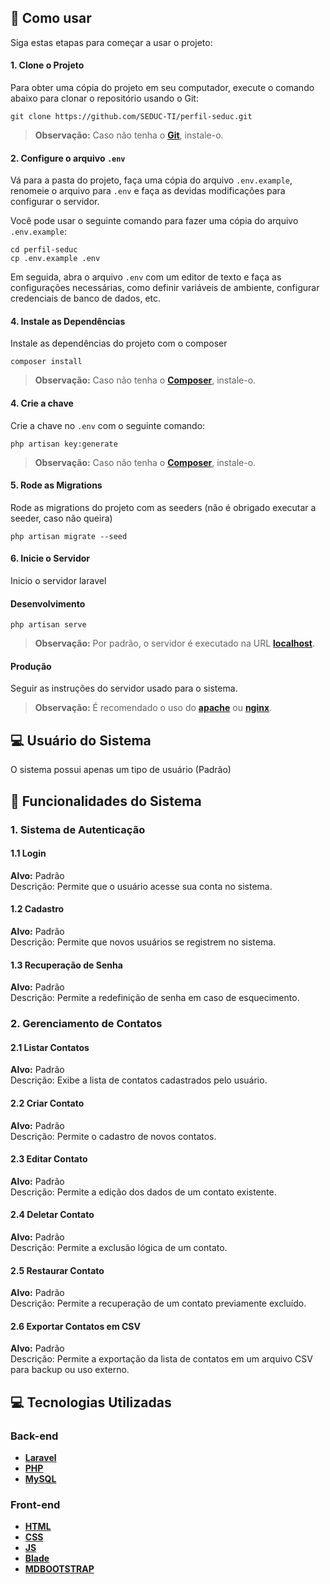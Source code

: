 ## 📖 Como usar
Siga estas etapas para começar a usar o projeto:
#### 1. Clone o Projeto
Para obter uma cópia do projeto em seu computador, execute o comando abaixo para clonar o repositório usando o Git:
```
git clone https://github.com/SEDUC-TI/perfil-seduc.git
```
> **Observação:** Caso não tenha o **[Git](https://git-scm.com/)**, instale-o.

#### 2. **Configure o arquivo `.env`**
Vá para a pasta do projeto, faça uma cópia do arquivo `.env.example`, renomeie o arquivo para `.env` e faça as devidas modificações para configurar o servidor.

Você pode usar o seguinte comando para fazer uma cópia do arquivo `.env.example`:
```
cd perfil-seduc
cp .env.example .env
```
Em seguida, abra o arquivo `.env` com um editor de texto e faça as configurações necessárias, como definir variáveis de ambiente, configurar credenciais de banco de dados, etc.

#### 4. Instale as Dependências
Instale as dependências do projeto com o composer
```
composer install
```
> **Observação:** Caso não tenha o **[Composer](https://getcomposer.org/)**, instale-o.

#### 4. Crie a chave
Crie a chave no `.env` com o seguinte comando:
```
php artisan key:generate
```
> **Observação:** Caso não tenha o **[Composer](https://getcomposer.org/)**, instale-o.


#### 5. Rode as Migrations
Rode as migrations do projeto com as seeders (não é obrigado executar a seeder, caso não queira)
```
php artisan migrate --seed
```
#### 6. Inicie o Servidor
Inicio o servidor laravel

#### Desenvolvimento

```
php artisan serve
```
> **Observação:** Por padrão, o servidor é executado na URL **[localhost](http://127.0.0.1:8000)**.

#### Produção
Seguir as instruções do servidor usado para o sistema.
> **Observação:** É recomendado o uso do **[apache](https://httpd.apache.org/)** ou **[nginx](https://nginx.org/en/)**.

## 💻 Usuário do Sistema  
O sistema possui apenas um tipo de usuário (Padrão)

## 🚀 Funcionalidades do Sistema  

### 1. Sistema de Autenticação  

#### 1.1 Login  
**Alvo:** Padrão  
Descrição: Permite que o usuário acesse sua conta no sistema.  

#### 1.2 Cadastro  
**Alvo:** Padrão  
Descrição: Permite que novos usuários se registrem no sistema.  

#### 1.3 Recuperação de Senha  
**Alvo:** Padrão  
Descrição: Permite a redefinição de senha em caso de esquecimento.  

### 2. Gerenciamento de Contatos  

#### 2.1 Listar Contatos  
**Alvo:** Padrão  
Descrição: Exibe a lista de contatos cadastrados pelo usuário.  

#### 2.2 Criar Contato  
**Alvo:** Padrão  
Descrição: Permite o cadastro de novos contatos.  

#### 2.3 Editar Contato  
**Alvo:** Padrão  
Descrição: Permite a edição dos dados de um contato existente.  

#### 2.4 Deletar Contato  
**Alvo:** Padrão  
Descrição: Permite a exclusão lógica de um contato.  

#### 2.5 Restaurar Contato  
**Alvo:** Padrão  
Descrição: Permite a recuperação de um contato previamente excluído.  

#### 2.6 Exportar Contatos em CSV  
**Alvo:** Padrão  
Descrição: Permite a exportação da lista de contatos em um arquivo CSV para backup ou uso externo.  


## :computer: Tecnologias Utilizadas

### Back-end
- **[Laravel](https://laravel.com/)**
- **[PHP](https://www.php.net/)**
- **[MySQL](https://www.mysql.com/)**
  
### Front-end
- **[HTML](https://developer.mozilla.org/pt-BR/docs/Web/HTML)**
- **[CSS](https://developer.mozilla.org/pt-BR/docs/Web/CSS)**
- **[JS](https://developer.mozilla.org/pt-BR/docs/Web/JavaScript)**
- **[Blade](https://laravel.com/docs/9.x/blade)**
- **[MDBOOTSTRAP](https://mdbootstrap.com/)**
